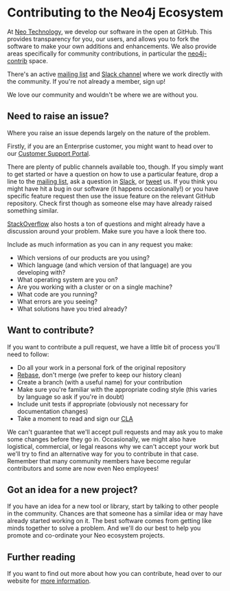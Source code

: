 # Contributing to the Neo4j Ecosystem

At [Neo Technology](https://neo4j.com/), we develop our software in the open at GitHub.
This provides transparency for you, our users, and allows you to fork the software to make your own additions and enhancements.
We also provide areas specifically for community contributions, in particular the [neo4j-contrib](https://github.com/neo4j-contrib) space.

There's an active [mailing list](https://groups.google.com/forum/#!forum/neo4j) and [Slack channel](https://neo4j.com/slack) where we work directly with the community.
If you're not already a member, sign up!

We love our community and wouldn't be where we are without you.


## Need to raise an issue?

Where you raise an issue depends largely on the nature of the problem.

Firstly, if you are an Enterprise customer, you might want to head over to our [Customer Support Portal](https://support.neo4j.com/).

There are plenty of public channels available too, though.
If you simply want to get started or have a question on how to use a particular feature, drop a line to the [mailing list](https://groups.google.com/forum/#!forum/neo4j), ask a question in [Slack](https://neo4j.com/slack), or [tweet](https://twitter.com/neo4j) us.
If you think you might have hit a bug in our software (it happens occasionally!) or you have specific feature request then use the issue feature on the relevant GitHub repository.
Check first though as someone else may have already raised something similar.

[StackOverflow](https://stackoverflow.com/questions/tagged/neo4j) also hosts a ton of questions and might already have a discussion around your problem.
Make sure you have a look there too.

Include as much information as you can in any request you make:

- Which versions of our products are you using?
- Which language (and which version of that language) are you developing with?
- What operating system are you on?
- Are you working with a cluster or on a single machine?
- What code are you running?
- What errors are you seeing?
- What solutions have you tried already?


## Want to contribute?

If you want to contribute a pull request, we have a little bit of process you'll need to follow:

- Do all your work in a personal fork of the original repository
- [Rebase](https://github.com/edx/edx-platform/wiki/How-to-Rebase-a-Pull-Request), don't merge (we prefer to keep our history clean)
- Create a branch (with a useful name) for your contribution
- Make sure you're familiar with the appropriate coding style (this varies by language so ask if you're in doubt)
- Include unit tests if appropriate (obviously not necessary for documentation changes)
- Take a moment to read and sign our [CLA](https://neo4j.com/developer/cla)

We can't guarantee that we'll accept pull requests and may ask you to make some changes before they go in.
Occasionally, we might also have logistical, commercial, or legal reasons why we can't accept your work but we'll try to find an alternative way for you to contribute in that case.
Remember that many community members have become regular contributors and some are now even Neo employees!


## Got an idea for a new project?

If you have an idea for a new tool or library, start by talking to other people in the community.
Chances are that someone has a similar idea or may have already started working on it.
The best software comes from getting like minds together to solve a problem.
And we'll do our best to help you promote and co-ordinate your Neo ecosystem projects.


## Further reading

If you want to find out more about how you can contribute, head over to our website for [more information](https://neo4j.com/developer/contributing-code/).


